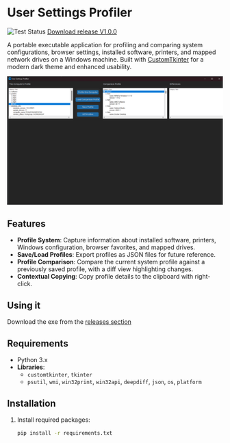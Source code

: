 # User Settings Profiler

![Test Status](https://github.com/gnubyte/windows-profiler/actions/workflows/python-app.yml/badge.svg)
[Download release V1.0.0](https://github.com/gnubyte/windows-profiler/releases/download/V1.0.0/windowsprofiler.exe)

A portable executable application for profiling and comparing system configurations, browser settings, installed software, printers, and mapped network drives on a Windows machine. Built with [CustomTkinter](https://github.com/TomSchimansky/CustomTkinter) for a modern dark theme and enhanced usability.

![Screenshot of software](https://github.com/gnubyte/windows-profiler/blob/main/2025-01-09%2009_21_19-Release%20V1.0.0%20%C2%B7%20gnubyte_windows-profiler%20%E2%80%94%20Mozilla%20Firefox.png?raw=true)


## Features
- **Profile System**: Capture information about installed software, printers, Windows configuration, browser favorites, and mapped drives.
- **Save/Load Profiles**: Export profiles as JSON files for future reference.
- **Profile Comparison**: Compare the current system profile against a previously saved profile, with a diff view highlighting changes.
- **Contextual Copying**: Copy profile details to the clipboard with right-click.

## Using it

Download the exe from the [releases section](https://github.com/gnubyte/windows-profiler/releases)

## Requirements
- Python 3.x
- **Libraries**:
  - `customtkinter`, `tkinter`
  - `psutil`, `wmi`, `win32print`, `win32api`, `deepdiff`, `json`, `os`, `platform`

## Installation
1. Install required packages:
   ```bash
   pip install -r requirements.txt
   ```
